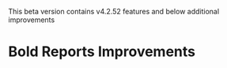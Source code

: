 This beta version contains v4.2.52 features and below additional improvements 

# Bold Reports Improvements 
